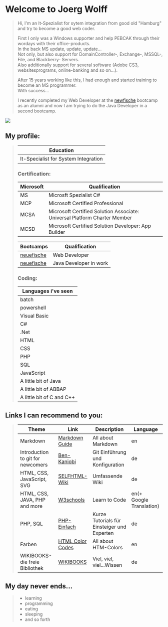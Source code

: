 # Welcome to Joerg Wolff

> Hi, I'm an It-Spezialist for sytem integration from good old "Hamburg" and try to become a good web coder.
>
> First I only was a Windows supporter and help PEBCAK through their wordays with their office-products.<br>
> In the back MS update, update, update...<br>
> Not only, but also support for DomainController-, Exchange-, MSSQL-, File, and Blackberry- Servers.<br>
> Also additionally support for several software (Adobe CS3, websitesprograms, online-banking and so on...).
>
> After 15 years working like this, I had enough and started training to become an MS programmer.<br>
> With success...
>
> I recently completed my Web Developer at the [newfische](neuefische.de) bootcamp as an alumni and now I am trying to do the Java Developer in a second bootcamp.

![](https://img.freepik.com/vektoren-kostenlos/ethnischer-wolfskopf-mit-roetlichen-toenen_23-2147646226.jpg?size=338&ext=jpg&ga=GA1.2.803631228.1668440244)

## My profile:

> | Education                            |
> | ------------------------------------ |
> | It-Specialist for System Integration |
>
> ### Certification:
>
> | Microsoft | Qualification                                                             |
> | --------- | ------------------------------------------------------------------------- |
> | MS        | Microsft Spezialist C#                                                    |
> | MCP       | Microsoft Certified Professional                                          |
> | MCSA      | Microsoft Certified Solution Associate: Universal Platform Charter Member |
> | MCSD      | Microsoft Certified Solution Developer: App Builder                       |
>
> | Bootcamps | Qualification                                                             |
> | --------- | ------------------------------------------------------------------------- |
> | [neuefische](https://www.neuefische.de/)| Web Developer                                                             |
> | [neuefische](https://www.neuefische.de/)| Java Developer in work                                                             |
> 
> ### Coding:
>
> | Languages i've seen                  |
> | ------------------------------------ |
> | batch                                |
> | powershell                           |
> | Visual Basic                         |
> | C#                                   |
> | .Net                                 |
> | HTML                                 |
> | CSS                                  |
> | PHP                                  |
> | SQL                                  |
> | JavaScript                           |
> | A little bit of Java                 |
> | A little bit of ABBAP                |
> | A little bit of C and C++            |

## Links I can recommend to you:

> | Theme                             | Link                                                                                                          | Description                                 | Language                |
> | --------------------------------- | ------------------------------------------------------------------------------------------------------------- | ------------------------------------------- | ----------------------- |
> | Markdown                          | [Markdown Guide](https://www.markdownguide.org/ "How to create markup files")                                 | All about Markdown                          | en                      |
> | Introduction to git for newcomers | [Ben-Kaniobi](https://gist.github.com/Ben-Kaniobi/c528376a76765e99058c "Einführung in git für Neueinsteiger") | Git Einführung und Konfiguration                     | de                      |
> |HTML, CSS, JavaScript, SVG|[SELFHTML-Wiki](https://wiki.selfhtml.org/wiki/)|Umfassende Wiki|de|
> | HTML, CSS, JAVA, PHP and more     | [W3schools](https://www.w3schools.com "Many examples and Try-Editor")                                         | Learn to Code                               | en(+ Google Translation) |
> | PHP, SQL                          | [PHP-Einfach](https://www.php-einfach.de "PHP und SQL für Einsteiger und Profis")                             | Kurze Tutorials für Einsteiger und Experten | de                      |
> |Farben|[HTML Color Codes](https://html-color-codes.info/)|All about HTM-Colors|en|
> |WIKIBOOKS-die freie Bibliothek|[WIKIBOOKS](https://de.wikibooks.org/wiki/Hauptseite)|Viel, viel, viel...Wissen|de|

## My day never ends...

> - learning
> - programming
> - eating
> - sleeping
> - and so forth
